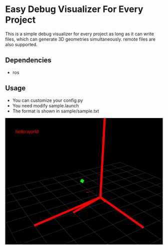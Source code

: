 # Easy Debug Visualizer For Every Project

This is a simple debug visualizer for every project as long as it can write files, which can generate 3D geometries simultaneously. remote files are also supported.

## Dependencies

* ros

## Usage

* You can customize your config.py
* You need modify sample.launch
* The format is shown in sample/sample.txt

![](misc/hello.png)